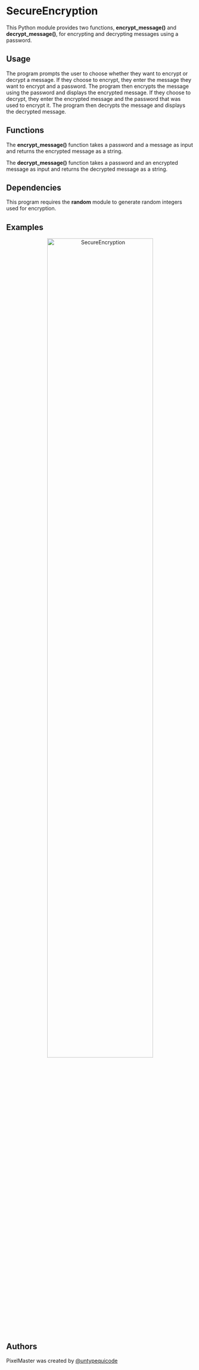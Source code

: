 # SecureEncryption

This Python module provides two functions, **encrypt_message()** and **decrypt_message()**, for encrypting and decrypting messages using a password.

## Usage

The program prompts the user to choose whether they want to encrypt or decrypt a message. If they choose to encrypt, they enter the message they want to encrypt and a password. The program then encrypts the message using the password and displays the encrypted message. If they choose to decrypt, they enter the encrypted message and the password that was used to encrypt it. The program then decrypts the message and displays the decrypted message.

## Functions

The **encrypt_message()** function takes a password and a message as input and returns the encrypted message as a string.

The **decrypt_message()** function takes a password and an encrypted message as input and returns the decrypted message as a string.

## Dependencies

This program requires the **random** module to generate random integers used for encryption.

## Examples
<p align="center">
  <img src="doc/SecureEncryption.gif" alt="SecureEncryption" width=75%"/>
</p>

## Authors

PixelMaster was created by [@untypequicode](https://github.com/untypequicode)
